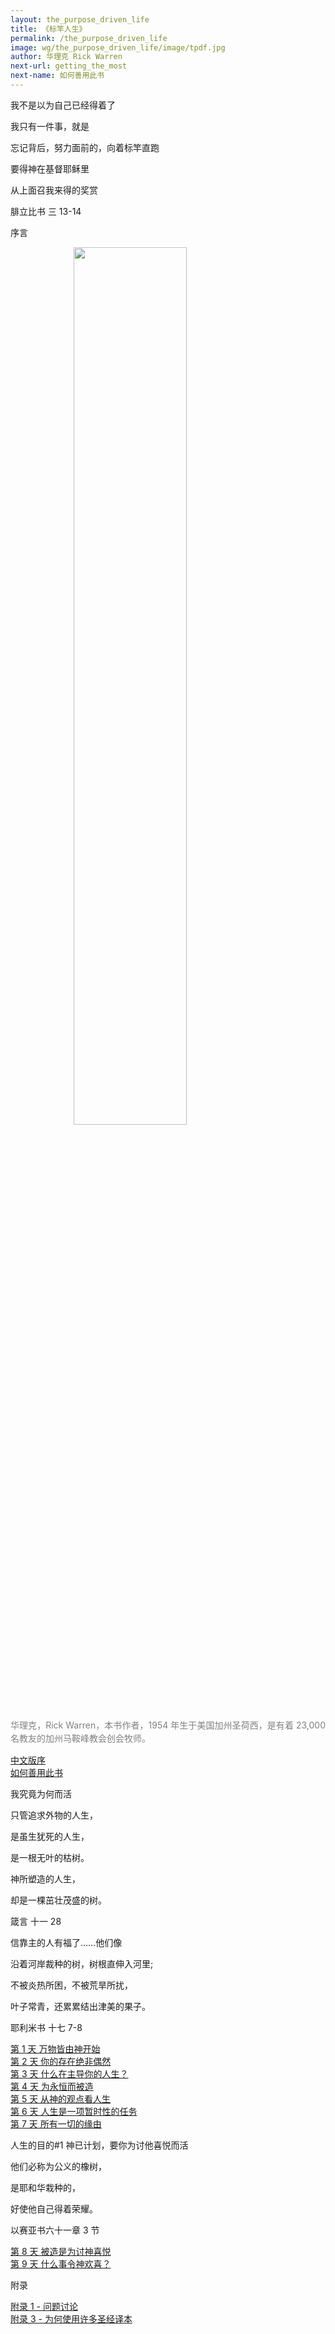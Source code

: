 ```yaml
---
layout: the_purpose_driven_life
title: 《标竿人生》
permalink: /the_purpose_driven_life
image: wg/the_purpose_driven_life/image/tpdf.jpg
author: 华理克 Rick Warren
next-url: getting_the_most
next-name: 如何善用此书
---
```

<div class="center fs-18">
  <p>我不是以为自己已经得着了</P>
  <p>我只有一件事，就是</P>
  <p>忘记背后，努力面前的，向着标竿直跑</p>
  <p>要得神在基督耶稣里</p>
  <p>从上面召我来得的奖赏</p>
  <p class="sp-verse">腓立比书 三 13-14</p>
</div>

<p class="tpdf-h1">序言</p>
<div class="article-img-wrapper" style=" margin: 0; 
    -webkit-box-shadow: none;
    box-shadow: none;">
  <img style="margin: 0 20%; width: 60%;
    height: 60%;" src="https://typora-1259024198.cos.ap-beijing.myqcloud.com/wg/the_purpose_driven_life/image/Rick_Warren.jpg">
  <p class="caption" style="margin: 1em 0;
    letter-spacing: 0;
    line-height: 1.5em;
    text-align: left;
    text-align: justify;
    color: gray;">华理克，Rick Warren，本书作者，1954 年生于美国加州圣荷西，是有着 23,000 名教友的加州马鞍峰教会创会牧师。</p>
</div>
<div class="chapter"><i class="fas fa-book"></i><a href="/the_purpose_driven_life/preface">中文版序</a></div>
<div class="chapter"><i class="fas fa-book"></i><a href="/the_purpose_driven_life/getting_the_most">如何善用此书</a></div>

<p class="tpdf-h1">我究竟为何而活</p>
<div class="center fs-18">
  <p>只管追求外物的人生，</p>
  <p>是虽生犹死的人生，</p>
  <p>是一根无叶的枯树。</p>
  <p>神所塑造的人生，</P>
  <p>却是一棵茁壮茂盛的树。</P>
  <p class="sp-verse">箴言 十一 28</p>
</div>

<div class="center fs-18">
  <p>信靠主的人有福了……他们像</p>
  <p>沿着河岸裁种的树，树根直伸入河里;</p>
  <p>不被炎热所困，不被荒旱所扰，</P>
  <p>叶子常青，还累累结出津美的果子。</p>
  <p class="sp-verse">耶利米书 十七 7-8</p>
</div>
<div class="chapter"><i class="fas fa-book"></i><a href="/the_purpose_driven_life/day01">第 1 天 万物皆由神开始</a></div>
<div class="chapter"><i class="fas fa-book"></i><a href="/the_purpose_driven_life/day02">第 2 天 你的存在绝非偶然</a></div>
<div class="chapter"><i class="fas fa-book"></i><a href="/the_purpose_driven_life/day03">第 3 天 什么在主导你的人生？</a></div>
<div class="chapter"><i class="fas fa-book"></i><a href="/the_purpose_driven_life/day04">第 4 天 为永恒而被造</a></div>
<div class="chapter"><i class="fas fa-book"></i><a href="/the_purpose_driven_life/day05">第 5 天 从神的观点看人生</a></div>
<div class="chapter"><i class="fas fa-book"></i><a href="/the_purpose_driven_life/day06">第 6 天 人生是一项暂时性的任务</a></div>
<div class="chapter"><i class="fas fa-book"></i><a href="/the_purpose_driven_life/day07">第 7 天 所有一切的缘由</a></div>

<p class="tpdf-h1">人生的目的#1 神已计划，要你为讨他喜悦而活</p>
<div class="center fs-18">
  <p>他们必称为公义的橡树，</p>
  <p>是耶和华栽种的，</p>
  <p>好使他自己得着荣耀。</p>
  <p class="sp-verse">以赛亚书六十一章 3 节</p>
</div>
<div class="chapter"><i class="fas fa-book"></i><a href="/the_purpose_driven_life/day08">第 8 天 被造是为讨神喜悦</a></div>
<div class="chapter"><i class="fas fa-book"></i><a href="/the_purpose_driven_life/day09">第 9 天 什么事令神欢喜？</a></div>

<p class="tpdf-h1">附录</p>
<div class="chapter"><i class="fas fa-book"></i><a href="/the_purpose_driven_life/appendix_3">附录 1 - 问题讨论</a></div>
<div class="chapter"><i class="fas fa-book"></i><a href="/the_purpose_driven_life/appendix_3">附录 3 - 为何使用许多圣经译本</a></div>

